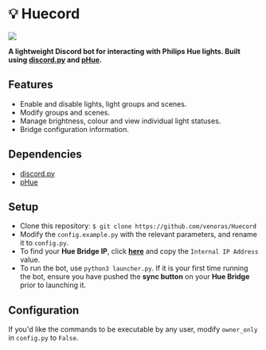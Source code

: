 # 💡 Huecord

<p align="left">
    <img src="https://img.shields.io/github/last-commit/venoras/Huecord">
</p>

**A lightweight Discord bot for interacting with Philips Hue lights. Built using [discord.py](https://github.com/Rapptz/discord.py) and [pHue](https://github.com/studioimaginaire/phue).**

## Features

- Enable and disable lights, light groups and scenes.
- Modify groups and scenes.
- Manage brightness, colour and view individual light statuses.
- Bridge configuration information.

## Dependencies

- [discord.py](https://github.com/Rapptz/discord.py)
- [pHue](https://github.com/studioimaginaire/phue)

## Setup

- Clone this repository: `$ git clone https://github.com/venoras/Huecord`
- Modify the `config.example.py` with the relevant parameters, and rename it to `config.py`.
- To find your **Hue Bridge IP**, click **[here](https://discovery.meethue.com)** and copy the `Internal IP Address` value.
- To run the bot, use `python3 launcher.py`. If it is your first time running the bot, ensure you have pushed the **sync button** on your **Hue Bridge** prior to launching it.

## Configuration

If you'd like the commands to be executable by any user, modify `owner_only` in `config.py` to `False`.
